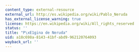 ```yaml
---
content_type: external-resource
external_url: http://es.wikipedia.org/wiki/Pablo_Neruda
has_external_license_warning: true
license: https://en.wikipedia.org/wiki/All_rights_reserved
status: ''
title: "P\xE1gina de Neruda"
uid: a18c698a-8143-41bf-abd9-962120764093
wayback_url: ''
---
```

